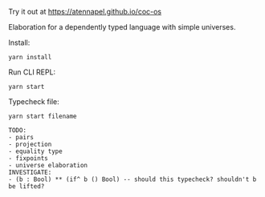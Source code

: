 Try it out at https://atennapel.github.io/coc-os

Elaboration for a dependently typed language with simple universes.

Install:
```
yarn install
```

Run CLI REPL:
```
yarn start
```

Typecheck file:
```
yarn start filename
```

```
TODO:
- pairs
- projection
- equality type
- fixpoints
- universe elaboration
INVESTIGATE:
- (b : Bool) ** (if^ b () Bool) -- should this typecheck? shouldn't b be lifted?
```
